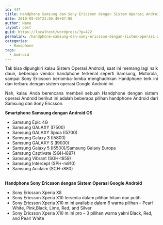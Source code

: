 ```yaml
---
id: 447
title: Handphone Samsung dan Sony Ericsson dengan Sistem Operasi Android
date: 2010-09-05T22:00:49+07:00
author: Nana
layout: post
guid: https://localhost/wordpress/?p=422
permalink: /handphone-samsung-dan-sony-ericsson-dengan-sistem-operasi-android/
categories:
  - Handphone
tags:
  - Android
---
```

<p style="text-align: justify;">
  Tak bisa dipungkiri kalau Sistem Operasi Android, saat ini memang lagi naik daun, beberapa vendor handphone terkenal seperti Samsung, Motorola, sampai Sony Ericsoon berlomba-lomba menghadirkan Handphone terk ini dan terbaru dengan sistem operasi Google Android ini.
</p>

<p style="text-align: justify;">
  Nah, kalau Anda berencana membeli sebuah Handphone dengan sistem operasi Android berikut ini adalah beberapa pilihan handphone Android dari Samsung dan Sony Ericsson.
</p>

<p style="text-align: justify;">
  <strong>Smartphone Samsung dengan Android OS</strong>
</p>

  * Samsung Epic 4G 
  * Samsung GALAXY (I7500)
  * Samsung GALAXY Spica (I5700)
  * Samsung Galaxy 3 (I5800) 
  * Samsung GALAXY S (I9000)
  * Samsung Galaxy 5 (I5500)/Samsung Galaxy Europa 
  * Samsung Captivate (SGH-i897)
  * Samsung Vibrant (SGH-t959)
  * Samsung Intercept (SPH-m910)
  * Samsung Acclaim (SCH-r880)

<p style="text-align: justify;">
  <strong><br />Handphone Sony Ericsson dengan Sistem Operasi Google Android</strong>
</p>

  * Sony Ericsson Xperia X8 
  * Sony Ericsson Xperia X10 tersedia dalam pilihan hitam dan putih 
  * Sony Ericsson Xperia X10 m ini available dalam 6 warna pilihan – Pearl White, Pink,Black, Lime, Red, and Silver
  * Sony Ericsson Xperia X10 m ini pro – 3 pilihan warna yakni Black, Red, and Pearl White